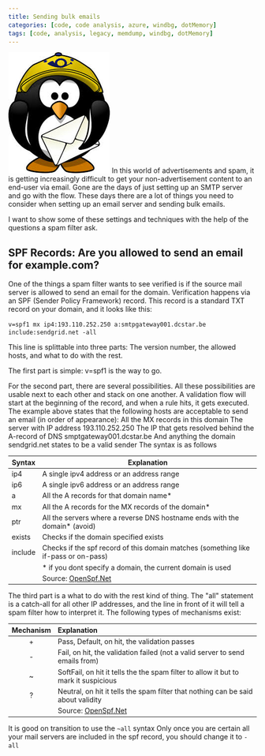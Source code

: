 ```yaml
---
title: Sending bulk emails
categories: [code, code analysis, azure, windbg, dotMemory]
tags: [code, analysis, legacy, memdump, windbg, dotMemory]
---
```

![Email](/assets/pinguinmail.jpg#rightIcon)
In this world of advertisements and spam, it is getting increasingly difficult to get 
your non-advertisement content to an end-user via email. Gone are the days of just setting 
up an SMTP server and go with the flow. These days there are a lot of things you need to 
consider when setting up an email server and sending bulk emails.
<!--more-->
I want to show some of these settings and techniques with the help of the questions a spam filter ask.
 
## SPF Records: Are you allowed to send an email for example.com?

One of the things a spam filter wants to see verified is if the source mail server is allowed to send an email for the domain. Verification happens via an SPF (Sender Policy Framework) record. This record is a standard TXT record on your domain, and it looks like this:

```
v=spf1 mx ip4:193.110.252.250 a:smtpgateway001.dcstar.be include:sendgrid.net -all
```

This line is splittable into three parts: The version number, the allowed hosts, and what to do with the rest.

The first part is simple: v=spf1 is the way to go.

For the second part, there are several possibilities. All these possibilities are usable next to each other and stack on one another. A validation flow will start at the beginning of the record, and when a rule hits, it gets executed. The example above states that the following hosts are acceptable to send an email (in order of appearance):
All the MX records in this domain
The server with IP address 193.110.252.250
The IP that gets resolved behind the A-record of DNS smptgateway001.dcstar.be
And anything the domain sendgrid.net states to be a valid sender
The syntax is as follows

| Syntax | Explanation |
|--------|-------------
| ip4    | A single ipv4 address or an address range
| ip6    | A single ipv6 address or an address range
| a      | All the A records for that domain name*
| mx     | All the A records for the MX records of the domain*
| ptr    | All the servers where a reverse DNS hostname ends with the domain* (avoid)
| exists | Checks if the domain specified exists
| include | Checks if the spf record of this domain matches (something like if-pass or on-pass)
| | * if you dont specify a domain, the current domain is used
| | Source: [OpenSpf.Net](https://web.archive.org/web/20120116212843/http://www.openspf.net/SPF_Record_Syntax)

The third part is a what to do with the rest kind of thing. The "all" statement is a catch-all for all other IP addresses, and the line in front of it will tell a spam filter how to interpret it.
The following types of mechanisms exist:

| Mechanism | Explanation |
|:---------:|:------------|
| + | Pass, Default, on hit, the validation passes
| - | Fail, on hit, the validation failed (not a valid server to send emails from)
| ~ | SoftFail, on hit it tells the the spam filter to allow it but to mark it suspicious
| ? | Neutral, on hit it tells the spam filter that nothing can be said about validity
| | Source: [OpenSpf.Net](https://web.archive.org/web/20120116212843/http://www.openspf.net/SPF_Record_Syntax)

It is good on transition to use the `~all` syntax Only once you are certain all your mail
servers are included in the spf record, you should change it to `-all`
